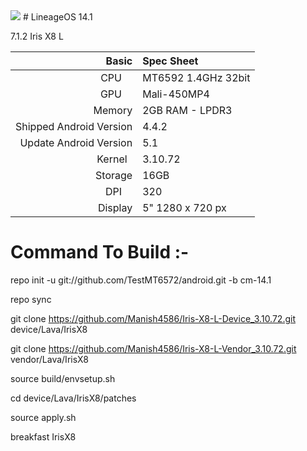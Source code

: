 <img src="https://raw.githubusercontent.com/Manish4586/Iris-X8-L-Device_3.10.72/irisX8.png">
# LineageOS 14.1

7.1.2 Iris X8 L

Basic   | Spec Sheet
-------:|:-------------------------
CPU     | MT6592 1.4GHz 32bit
GPU     | Mali-450MP4
Memory  | 2GB RAM - LPDR3
Shipped Android Version | 4.4.2
Update Android Version | 5.1
Kernel  | 3.10.72
Storage | 16GB
DPI     | 320
Display | 5" 1280 x 720 px




# Command To Build :-

repo init -u git://github.com/TestMT6572/android.git -b cm-14.1

repo sync

git clone https://github.com/Manish4586/Iris-X8-L-Device_3.10.72.git device/Lava/IrisX8

git clone https://github.com/Manish4586/Iris-X8-L-Vendor_3.10.72.git vendor/Lava/IrisX8

source build/envsetup.sh

cd device/Lava/IrisX8/patches

source apply.sh

breakfast IrisX8
